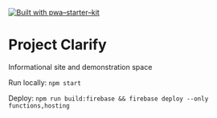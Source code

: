 [![Built with pwa–starter–kit](https://img.shields.io/badge/built_with-pwa–starter–kit_-blue.svg)](https://github.com/Polymer/pwa-starter-kit "Built with pwa–starter–kit")

# Project Clarify

Informational site and demonstration space

Run locally: `npm start`

Deploy: `npm run build:firebase && firebase deploy --only functions,hosting`


